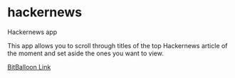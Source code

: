 # hackernews
Hackernews app

This app allows you to scroll through titles of the top Hackernews article of the moment and set aside the ones you want to view.

<a href='http://soldier-horse-62748.bitballoon.com/' target='_blank'>BitBalloon Link</a>
